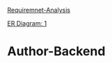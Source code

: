 [Requiremnet-Analysis](https://docs.google.com/document/d/10mkjS8boCQzW4xpsESyzwCCLJcM3hvLghyD_TeXPBx0/edit?usp=sharing)

[ER Diagram: 1](./ER_Diagram.png)
# Author-Backend
